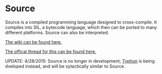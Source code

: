 Source
======

Source is a compiled programming language designed to cross-compile. It compiles into SIL, a bytecode language, which then can be ported to many different platforms. Source can also be interpreted.

[The wiki can be found here.]( https://github.com/iconmaster5326/Source/wiki/Home)

[The offical thread for this can be found here.]( http://www.omnimaga.org/hp-prime/hpp-a-wip-alternate-programming-language-for-the-prime/)

UPDATE: 4/28/2015: Source is no longer in development; [Typhon]( https://github.com/iconmaster5326/Typhon) is being dveloped instead, and will be sytactically similar to Source.
